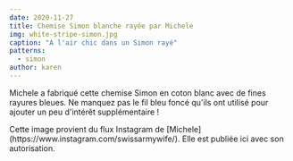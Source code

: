 ```yaml
---
date: 2020-11-27
title: Chemise Simon blanche rayée par Michele
img: white-stripe-simon.jpg
caption: "A l'air chic dans un Simon rayé"
patterns:
  - simon
author: karen
---
```


Michele a fabriqué cette chemise Simon en coton blanc avec de fines rayures bleues. Ne manquez pas le fil bleu foncé qu'ils ont utilisé pour ajouter un peu d'intérêt supplémentaire !

<Note>
Cette image provient du flux Instagram de [Michele](https://www.instagram.com/swissarmywife/). Elle est publiée ici avec son autorisation.
</Note>
